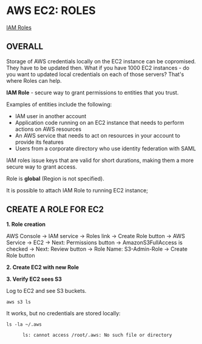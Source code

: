 # AWS EC2: ROLES

[IAM Roles](https://docs.aws.amazon.com/AWSEC2/latest/UserGuide/iam-roles-for-amazon-ec2.html?icmpid=docs_ec2_console)

## OVERALL

Storage of AWS credentials locally on the EC2 instance can be copromised. They have to be updated then. What if you have 1000 EC2 instances - do you want to updated local credentials on each of those servers? That's where Roles can help.

**IAM Role** - secure way to grant permissions to entities that you trust. 

Examples of entities include the following:

  - IAM user in another account
  - Application code running on an EC2 instance that needs to perform actions on AWS resources
  - An AWS service that needs to act on resources in your account to provide its features
  - Users from a corporate directory who use identity federation with SAML
  

IAM roles issue keys that are valid for short durations, making them a more secure way to grant access.

Role is **global** (Region is not specified).

It is possible to attach IAM Role to running EC2 instance;


## CREATE A ROLE FOR EC2

**1. Role creation**

AWS Console -> IAM service ->  Roles link -> Create Role button -> AWS Service -> EC2 -> Next: Permissions button -> AmazonS3FullAccess is checked -> Next: Review button -> Role Name: S3-Admin-Role -> Create Role button


**2. Create EC2 with new Role**

**3. Verify EC2 sees S3**

Log to EC2 and see S3 buckets.
```
aws s3 ls
```

It works, but no credentials are stored locally:
```
ls -la ~/.aws

      ls: cannot access /root/.aws: No such file or directory
```



































